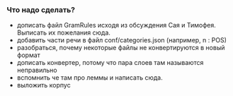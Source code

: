 ### Что надо сделать?
* дописать файл GramRules исходя из обсуждения Сая и Тимофея. Выписать их пожелания сюда.
* добавить части речи в файл conf/categories.json (например, n : POS)
* разобраться, почему некоторые файлы не конвертируются в новый формат
* дописать конвертер, потому что пара слоев там называются неправильно
* вспомнить че там про леммы и написать сюда.
* выложить корпус
